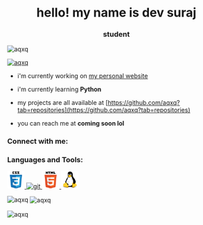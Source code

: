 <h1 align="center">hello! my name is dev suraj</h1>
<h3 align="center">student</h3>

<p align="left"> <img src="https://komarev.com/ghpvc/?username=aqxq&label=Profile%20views&color=0e75b6&style=flat" alt="aqxq" /> </p>

<p align="left"> <a href="https://github.com/ryo-ma/github-profile-trophy"><img src="https://github-profile-trophy.vercel.app/?username=aqxq" alt="aqxq" /></a> </p>

- i'm currently working on [my personal website](aqxq.github.io)

- i'm currently learning **Python**

- my projects are all available at [https://github.com/aqxq?tab=repositories](https://github.com/aqxq?tab=repositories)

- you can reach me at **coming soon lol**

<h3 align="left">Connect with me:</h3>
<p align="left">
</p>

<h3 align="left">Languages and Tools:</h3>
<p align="left"> <a href="https://www.w3schools.com/css/" target="_blank" rel="noreferrer"> <img src="https://raw.githubusercontent.com/devicons/devicon/master/icons/css3/css3-original-wordmark.svg" alt="css3" width="40" height="40"/> </a> <a href="https://git-scm.com/" target="_blank" rel="noreferrer"> <img src="https://www.vectorlogo.zone/logos/git-scm/git-scm-icon.svg" alt="git" width="40" height="40"/> </a> <a href="https://www.w3.org/html/" target="_blank" rel="noreferrer"> <img src="https://raw.githubusercontent.com/devicons/devicon/master/icons/html5/html5-original-wordmark.svg" alt="html5" width="40" height="40"/> </a> <a href="https://www.linux.org/" target="_blank" rel="noreferrer"> <img src="https://raw.githubusercontent.com/devicons/devicon/master/icons/linux/linux-original.svg" alt="linux" width="40" height="40"/> </a> </p>

<p><img align="left" src="https://github-readme-stats.vercel.app/api/top-langs?username=aqxq&show_icons=true&locale=en&layout=compact" alt="aqxq" /></p>

<p>&nbsp;<img align="center" src="https://github-readme-stats.vercel.app/api?username=aqxq&show_icons=true&locale=en" alt="aqxq" /></p>

<p><img align="center" src="https://github-readme-streak-stats.herokuapp.com/?user=aqxq&" alt="aqxq" /></p>
